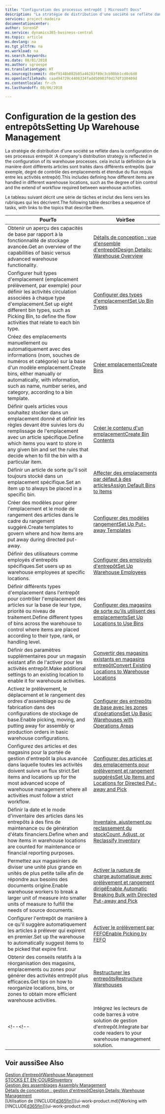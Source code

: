 ```yaml
---
title: "Configuration des processus entrepôt | Microsoft Docs"
description: "La stratégie de distribution d'une société se reflète dans la configuration de ses processus entrepôt : cela inclut la définition de la manière dont différents articles sont traités dans différents entrepôts (par exemple, degré de contrôle des emplacements et étendue du flux requis entre les activités entrepôt)."
services: project-madeira
documentationcenter: 
author: SorenGP
ms.service: dynamics365-business-central
ms.topic: article
ms.devlang: na
ms.tgt_pltfrm: na
ms.workload: na
ms.search.keywords: 
ms.date: 08/01/2018
ms.author: sgroespe
ms.translationtype: HT
ms.sourcegitcommit: d0ef9148b082b05a46283f89c3cb98bb1cd0c6d0
ms.openlocfilehash: caa494729c4408334fadd50903f0d17df330409d
ms.contentlocale: fr-ch
ms.lasthandoff: 08/06/2018

---
```

# <a name="setting-up-warehouse-management"></a><span data-ttu-id="cde69-104">Configuration de la gestion des entrepôts</span><span class="sxs-lookup"><span data-stu-id="cde69-104">Setting Up Warehouse Management</span></span>
<span data-ttu-id="cde69-105">La stratégie de distribution d'une société se reflète dans la configuration de ses processus entrepôt :</span><span class="sxs-lookup"><span data-stu-id="cde69-105">A company's distribution strategy is reflected in the configuration of its warehouse processes.</span></span> <span data-ttu-id="cde69-106">cela inclut la définition de la manière dont différents articles sont traités dans différents entrepôts (par exemple, degré de contrôle des emplacements et étendue du flux requis entre les activités entrepôt).</span><span class="sxs-lookup"><span data-stu-id="cde69-106">This includes defining how different items are handled in different warehouse locations, such as the degree of bin control and the extend of workflow required between warehouse activities.</span></span>  

 <span data-ttu-id="cde69-107">Le tableau suivant décrit une série de tâches et inclut des liens vers les rubriques qui les décrivent.</span><span class="sxs-lookup"><span data-stu-id="cde69-107">The following table describes a sequence of tasks, with links to the topics that describe them.</span></span>   

|<span data-ttu-id="cde69-108">**Pour**</span><span class="sxs-lookup"><span data-stu-id="cde69-108">**To**</span></span>|<span data-ttu-id="cde69-109">**Voir**</span><span class="sxs-lookup"><span data-stu-id="cde69-109">**See**</span></span>|  
|------------|-------------|  
|<span data-ttu-id="cde69-110">Obtenir un aperçu des capacités de base par rapport à la fonctionnalité de stockage avancée.</span><span class="sxs-lookup"><span data-stu-id="cde69-110">Get an overview of the capabilities of basic versus advanced warehouse functionality.</span></span>|[<span data-ttu-id="cde69-111">Détails de conception : vue d'ensemble d'entrepôt</span><span class="sxs-lookup"><span data-stu-id="cde69-111">Design Details: Warehouse Overview</span></span>](design-details-warehouse-overview.md)|  
|<span data-ttu-id="cde69-112">Configurer huit types d'emplacement (emplacement prélèvement, par exemple) pour définir les activités circulation associées à chaque type d'emplacement.</span><span class="sxs-lookup"><span data-stu-id="cde69-112">Set up eight different bin types, such as Picking Bin, to define the flow activities that relate to each bin type.</span></span>|[<span data-ttu-id="cde69-113">Configurer des types d'emplacement</span><span class="sxs-lookup"><span data-stu-id="cde69-113">Set Up Bin Types</span></span>](warehouse-how-to-set-up-bin-types.md)|  
|<span data-ttu-id="cde69-114">Créez des emplacements manuellement ou automatiquement avec des informations (nom, souches de numéros et catégorie) sur la base d'un modèle emplacement.</span><span class="sxs-lookup"><span data-stu-id="cde69-114">Create bins, either manually or automatically, with information, such as name, number series, and category, according to a bin template.</span></span>|[<span data-ttu-id="cde69-115">Créer emplacements</span><span class="sxs-lookup"><span data-stu-id="cde69-115">Create Bins</span></span>](warehouse-how-to-create-individual-bins.md)|  
|<span data-ttu-id="cde69-116">Définir quels articles vous souhaitez stocker dans un emplacement donné et définir les règles devant être suivies lors du remplissage de l'emplacement avec un article spécifique.</span><span class="sxs-lookup"><span data-stu-id="cde69-116">Define which items you want to store in any given bin and set the rules that decide when to fill the bin with a particular item.</span></span>|[<span data-ttu-id="cde69-117">Créer le contenu d'un emplacement</span><span class="sxs-lookup"><span data-stu-id="cde69-117">Create Bin Contents</span></span>](warehouse-how-to-set-up-bin-contents.md)|  
|<span data-ttu-id="cde69-118">Définir un article de sorte qu'il soit toujours stocké dans un emplacement spécifique.</span><span class="sxs-lookup"><span data-stu-id="cde69-118">Set an item up to always be placed in a specific bin.</span></span>|[<span data-ttu-id="cde69-119">Affecter des emplacements par défaut à des articles</span><span class="sxs-lookup"><span data-stu-id="cde69-119">Assign Default Bins to Items</span></span>](warehouse-how-to-assign-default-bins-to-items.md)|
|<span data-ttu-id="cde69-120">Créer des modèles pour gérer l'emplacement et le mode de rangement des articles dans le cadre du rangement suggéré.</span><span class="sxs-lookup"><span data-stu-id="cde69-120">Create templates to govern where and how items are put away during directed put-away.</span></span>|[<span data-ttu-id="cde69-121">Configurer des modèles rangement</span><span class="sxs-lookup"><span data-stu-id="cde69-121">Set Up Put-away Templates</span></span>](warehouse-how-to-set-up-put-away-templates.md)|
|<span data-ttu-id="cde69-122">Définir des utilisateurs comme employés d'entrepôts spécifiques.</span><span class="sxs-lookup"><span data-stu-id="cde69-122">Set users up as warehouse employees at specific locations.</span></span>|[<span data-ttu-id="cde69-123">Configurer des employés d'entrepôt</span><span class="sxs-lookup"><span data-stu-id="cde69-123">Set Up Warehouse Employees</span></span>](warehouse-how-to-set-up-warehouse-employees.md)|
|<span data-ttu-id="cde69-124">Définir différents types d'emplacement dans l'entrepôt pour contrôler l'emplacement des articles sur la base de leur type, priorité ou niveau de traitement.</span><span class="sxs-lookup"><span data-stu-id="cde69-124">Define different types of bins across the warehouse to control where items are placed according to their type, rank, or handling level.</span></span>|[<span data-ttu-id="cde69-125">Configurer des magasins de sorte qu'ils utilisent des emplacements</span><span class="sxs-lookup"><span data-stu-id="cde69-125">Set Up Locations to Use Bins</span></span>](warehouse-how-to-set-up-locations-to-use-bins.md)|
|<span data-ttu-id="cde69-126">Définir des paramètres supplémentaires pour un magasin existant afin de l'activer pour les activités entrepôt.</span><span class="sxs-lookup"><span data-stu-id="cde69-126">Make additional settings to an existing location to enable it for warehouse activities.</span></span>|[<span data-ttu-id="cde69-127">Convertir des magasins existants en magasins entrepôt</span><span class="sxs-lookup"><span data-stu-id="cde69-127">Convert Existing Locations to Warehouse Locations</span></span>](warehouse-how-to-convert-existing-locations-to-warehouse-locations.md)|
|<span data-ttu-id="cde69-128">Activez le prélèvement, le déplacement et le rangement des ordres d'assemblage ou de fabrication dans des configurations de stockage de base.</span><span class="sxs-lookup"><span data-stu-id="cde69-128">Enable picking, moving, and putting away for assembly or production orders in basic warehouse configurations.</span></span>|[<span data-ttu-id="cde69-129">Configurer des entrepôts de base avec les zones d'opérations</span><span class="sxs-lookup"><span data-stu-id="cde69-129">Set Up Basic Warehouses with Operations Areas</span></span>](warehouse-how-to-set-up-basic-warehouses-with-operations-areas.md)|  
|<span data-ttu-id="cde69-130">Configurez des articles et des magasins pour la portée de gestion d'entrepôt la plus avancée dans laquelle toutes les activités doivent suivre un flux strict.</span><span class="sxs-lookup"><span data-stu-id="cde69-130">Set items and locations up for the most advanced scope of warehouse management where all activities must follow a strict workflow.</span></span>|[<span data-ttu-id="cde69-131">Configurer des articles et des emplacements pour prélèvement et rangement suggérés</span><span class="sxs-lookup"><span data-stu-id="cde69-131">Set Up Items and Locations for Directed Put-away and Pick</span></span>](warehouse-how-to-set-up-items-for-directed-put-away-and-pick.md)|  
|<span data-ttu-id="cde69-132">Définir la date et le mode d'inventaire des articles dans les entrepôts à des fins de maintenance ou de génération d'états financiers.</span><span class="sxs-lookup"><span data-stu-id="cde69-132">Define when and how items in warehouse locations are counted for maintenance or financial reporting purposes.</span></span>|[<span data-ttu-id="cde69-133">Inventaire, ajustement ou reclassement du stock</span><span class="sxs-lookup"><span data-stu-id="cde69-133">Count, Adjust, or Reclassify Inventory</span></span>](inventory-how-count-adjust-reclassify.md)|
|<span data-ttu-id="cde69-134">Permettez aux magasiniers de diviser une unité plus grande en unités de plus petite taille afin de répondre aux besoins des documents origine.</span><span class="sxs-lookup"><span data-stu-id="cde69-134">Enable warehouse workers to break a larger unit of measure into smaller units of measure to fulfill the needs of source documents.</span></span>|[<span data-ttu-id="cde69-135">Activer la rupture de charge automatique avec prélèvement et rangement dirigé</span><span class="sxs-lookup"><span data-stu-id="cde69-135">Enable Automatic Breaking Bulk with Directed Put-away and Pick</span></span>](warehouse-enable-automatic-breaking-bulk-with-directed-put-away-and-pick.md)|  
|<span data-ttu-id="cde69-136">Configurer l'entrepôt de manière à ce qu'il suggère automatiquement les articles à prélever qui expirent en premier.</span><span class="sxs-lookup"><span data-stu-id="cde69-136">Set up the warehouse to automatically suggest items to be picked that expire first.</span></span>|[<span data-ttu-id="cde69-137">Activer le prélèvement par FEFO</span><span class="sxs-lookup"><span data-stu-id="cde69-137">Enable Picking by FEFO</span></span>](warehouse-picking-by-fefo.md)|
|<span data-ttu-id="cde69-138">Obtenir des conseils relatifs à la réorganisation des magasins, emplacements ou zones pour générer des activités entrepôt plus efficaces.</span><span class="sxs-lookup"><span data-stu-id="cde69-138">Get tips on how to reorganize locations, bins, or zones to obtain more efficient warehouse activities.</span></span>|[<span data-ttu-id="cde69-139">Restructurer les entrepôts</span><span class="sxs-lookup"><span data-stu-id="cde69-139">Restructure Warehouses</span></span>](warehouse-how-to-restructure-warehouses.md)|
<span data-ttu-id="cde69-140"><!--</span><span class="sxs-lookup"><span data-stu-id="cde69-140"><!--</span></span> |<span data-ttu-id="cde69-141">Intégrez les lecteurs de code barres à votre solution de gestion d'entrepôt.</span><span class="sxs-lookup"><span data-stu-id="cde69-141">Integrate bar code readers to your warehouse management solution.</span></span>|[<span data-ttu-id="cde69-142">Utilisation des systèmes de saisie automatisée (ADCS)</span><span class="sxs-lookup"><span data-stu-id="cde69-142">Use Automated Data Capture Systems (ADCS)</span></span>](warehouse-use-automated-data-capture-systems-adcs.md)| -->  

## <a name="see-also"></a><span data-ttu-id="cde69-143">Voir aussi</span><span class="sxs-lookup"><span data-stu-id="cde69-143">See Also</span></span>  
[<span data-ttu-id="cde69-144">Gestion d’entrepôt</span><span class="sxs-lookup"><span data-stu-id="cde69-144">Warehouse Management</span></span>](warehouse-manage-warehouse.md)  
[<span data-ttu-id="cde69-145">STOCKS ET EN-COURS</span><span class="sxs-lookup"><span data-stu-id="cde69-145">Inventory</span></span>](inventory-manage-inventory.md)  
<span data-ttu-id="cde69-146">[Gestion des assemblages](assembly-assemble-items.md)  </span><span class="sxs-lookup"><span data-stu-id="cde69-146">[Assembly Management](assembly-assemble-items.md)  </span></span>  
[<span data-ttu-id="cde69-147">Détails de conception : gestion d'entrepôt</span><span class="sxs-lookup"><span data-stu-id="cde69-147">Design Details: Warehouse Management</span></span>](design-details-warehouse-management.md)  
<span data-ttu-id="cde69-148">[Utilisation de [!INCLUDE[d365fin](includes/d365fin_md.md)]](ui-work-product.md)</span><span class="sxs-lookup"><span data-stu-id="cde69-148">[Working with [!INCLUDE[d365fin](includes/d365fin_md.md)]](ui-work-product.md)</span></span>

